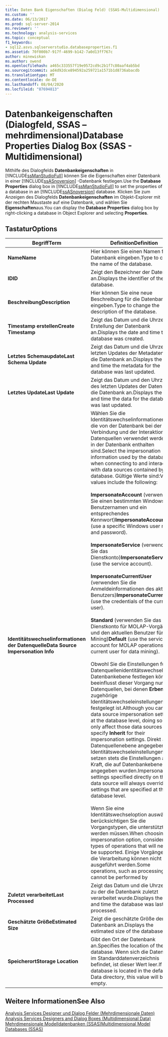 ```yaml
---
title: Daten Bank Eigenschaften (Dialog Feld) (SSAS-Multidimensional) | Microsoft-Dokumentation
ms.custom: ''
ms.date: 06/13/2017
ms.prod: sql-server-2014
ms.reviewer: ''
ms.technology: analysis-services
ms.topic: conceptual
f1_keywords:
- sql12.asvs.sqlserverstudio.databaseproperties.f1
ms.assetid: 70f000b7-917f-4699-b142-7a0d13ff767c
author: minewiskan
ms.author: owend
ms.openlocfilehash: a465c333557f19e9572cd9c2b1f7c80aaf4ab5bd
ms.sourcegitcommit: ad4d92dce894592a259721a1571b1d8736abacdb
ms.translationtype: MT
ms.contentlocale: de-DE
ms.lasthandoff: 08/04/2020
ms.locfileid: "87694813"
---
```

# <a name="database-properties-dialog-box-ssas---multidimensional"></a><span data-ttu-id="6afe2-102">Datenbankeigenschaften (Dialogfeld, SSAS – mehrdimensional)</span><span class="sxs-lookup"><span data-stu-id="6afe2-102">Database Properties Dialog Box (SSAS - Multidimensional)</span></span>
  <span data-ttu-id="6afe2-103">Mithilfe des Dialogfelds **Datenbankeigenschaften** in [!INCLUDE[ssManStudioFull](../includes/ssmanstudiofull-md.md)] können Sie die Eigenschaften einer Datenbank in einer [!INCLUDE[ssASnoversion](../includes/ssasnoversion-md.md)] -Datenbank festlegen.</span><span class="sxs-lookup"><span data-stu-id="6afe2-103">Use the **Database Properties** dialog box in [!INCLUDE[ssManStudioFull](../includes/ssmanstudiofull-md.md)] to set the properties of a database in an [!INCLUDE[ssASnoversion](../includes/ssasnoversion-md.md)] database.</span></span> <span data-ttu-id="6afe2-104">Klicken Sie zum Anzeigen des Dialogfelds **Datenbankeigenschaften** im Objekt-Explorer mit der rechten Maustaste auf eine Datenbank, und wählen Sie **Eigenschaften**aus.</span><span class="sxs-lookup"><span data-stu-id="6afe2-104">You can display the **Database Properties** dialog box by right-clicking a database in Object Explorer and selecting **Properties**.</span></span>  
  
## <a name="options"></a><span data-ttu-id="6afe2-105">Tastatur</span><span class="sxs-lookup"><span data-stu-id="6afe2-105">Options</span></span>  
  
|<span data-ttu-id="6afe2-106">Begriff</span><span class="sxs-lookup"><span data-stu-id="6afe2-106">Term</span></span>|<span data-ttu-id="6afe2-107">Definition</span><span class="sxs-lookup"><span data-stu-id="6afe2-107">Definition</span></span>|  
|----------|----------------|  
|<span data-ttu-id="6afe2-108">**Name**</span><span class="sxs-lookup"><span data-stu-id="6afe2-108">**Name**</span></span>|<span data-ttu-id="6afe2-109">Hier können Sie einen Namen für die Datenbank eingeben.</span><span class="sxs-lookup"><span data-stu-id="6afe2-109">Type to change the name of the database.</span></span>|  
|<span data-ttu-id="6afe2-110">**ID**</span><span class="sxs-lookup"><span data-stu-id="6afe2-110">**ID**</span></span>|<span data-ttu-id="6afe2-111">Zeigt den Bezeichner der Datenbank an.</span><span class="sxs-lookup"><span data-stu-id="6afe2-111">Displays the identifier of the database.</span></span>|  
|<span data-ttu-id="6afe2-112">**Beschreibung**</span><span class="sxs-lookup"><span data-stu-id="6afe2-112">**Description**</span></span>|<span data-ttu-id="6afe2-113">Hier können Sie eine neue Beschreibung für die Datenbank eingeben.</span><span class="sxs-lookup"><span data-stu-id="6afe2-113">Type to change the description of the database.</span></span>|  
|<span data-ttu-id="6afe2-114">**Timestamp erstellen**</span><span class="sxs-lookup"><span data-stu-id="6afe2-114">**Create Timestamp**</span></span>|<span data-ttu-id="6afe2-115">Zeigt das Datum und die Uhrzeit der Erstellung der Datenbank an.</span><span class="sxs-lookup"><span data-stu-id="6afe2-115">Displays the date and time the database was created.</span></span>|  
|<span data-ttu-id="6afe2-116">**Letztes Schemaupdate**</span><span class="sxs-lookup"><span data-stu-id="6afe2-116">**Last Schema Update**</span></span>|<span data-ttu-id="6afe2-117">Zeigt das Datum und die Uhrzeit des letzten Updates der Metadaten für die Datenbank an.</span><span class="sxs-lookup"><span data-stu-id="6afe2-117">Displays the date and time the metadata for the database was last updated.</span></span>|  
|<span data-ttu-id="6afe2-118">**Letztes Update**</span><span class="sxs-lookup"><span data-stu-id="6afe2-118">**Last Update**</span></span>|<span data-ttu-id="6afe2-119">Zeigt das Datum und den Uhrzeit des letzten Updates der Daten für die Datenbank an.</span><span class="sxs-lookup"><span data-stu-id="6afe2-119">Displays the date and time the data for the database was last updated.</span></span>|  
|<span data-ttu-id="6afe2-120">**Identitätswechselinformationen der Datenquelle**</span><span class="sxs-lookup"><span data-stu-id="6afe2-120">**Data Source Impersonation Info**</span></span>|<span data-ttu-id="6afe2-121">Wählen Sie die Identitätswechselinformationen aus, die von der Datenbank bei der Verbindung und der Interaktion mit Datenquellen verwendet werden, die in der Datenbank enthalten sind.</span><span class="sxs-lookup"><span data-stu-id="6afe2-121">Select the impersonation information used by the database when connecting to and interacting with data sources contained by the database.</span></span> <span data-ttu-id="6afe2-122">Gültige Werte sind:</span><span class="sxs-lookup"><span data-stu-id="6afe2-122">Valid values include the following:</span></span><br /><br /> <span data-ttu-id="6afe2-123">**ImpersonateAccount** (verwenden Sie einen bestimmten Windows-Benutzernamen und ein entsprechendes Kennwort)</span><span class="sxs-lookup"><span data-stu-id="6afe2-123">**ImpersonateAccount** (use a specific Windows user name and password).</span></span><br /><br /> <span data-ttu-id="6afe2-124">**ImpersonateService** (verwenden Sie das Dienstkonto)</span><span class="sxs-lookup"><span data-stu-id="6afe2-124">**ImpersonateService** (use the service account).</span></span><br /><br /> <span data-ttu-id="6afe2-125">**ImpersonateCurrentUser** (verwenden Sie die Anmeldeinformationen des aktuellen Benutzers)</span><span class="sxs-lookup"><span data-stu-id="6afe2-125">**ImpersonateCurrentUser** (use the credentials of the current user).</span></span><br /><br /> <span data-ttu-id="6afe2-126">**Standard** (verwenden Sie das Dienstkonto für MOLAP-Vorgänge und den aktuellen Benutzer für Data Mining)</span><span class="sxs-lookup"><span data-stu-id="6afe2-126">**Default** (use the service account for MOLAP operations and current user for data mining).</span></span><br /><br /> <span data-ttu-id="6afe2-127">Obwohl Sie die Einstellungen für den Datenquellenidentitätswechsel auf Datenbankebene festlegen können, beeinflusst dieser Vorgang nur die Datenquellen, bei denen **Erben** für zugehörige Identitätswechseleinstellungen festgelegt ist.</span><span class="sxs-lookup"><span data-stu-id="6afe2-127">Although you can set data source impersonation settings at the database level, doing so will only affect those data sources that specify **Inherit** for their impersonation settings.</span></span> <span data-ttu-id="6afe2-128">Direkt auf Datenquellenebene angegebene Identitätswechseleinstellungen setzen stets die Einstellungen außer Kraft, die auf Datenbankebene angegeben wurden.</span><span class="sxs-lookup"><span data-stu-id="6afe2-128">Impersonation settings specified directly on the data source will always override any settings that are specified at the database level.</span></span><br /><br /> <span data-ttu-id="6afe2-129">Wenn Sie eine Identitätswechseloption auswählen, berücksichtigen Sie die Vorgangstypen, die unterstützt werden müssen.</span><span class="sxs-lookup"><span data-stu-id="6afe2-129">When choosing an impersonation option, consider the types of operations that will need to be supported.</span></span> <span data-ttu-id="6afe2-130">Einige Vorgänge wie die Verarbeitung können nicht ausgeführt werden.</span><span class="sxs-lookup"><span data-stu-id="6afe2-130">Some operations, such as processing, cannot be performed by</span></span>|  
|<span data-ttu-id="6afe2-131">**Zuletzt verarbeitet**</span><span class="sxs-lookup"><span data-stu-id="6afe2-131">**Last Processed**</span></span>|<span data-ttu-id="6afe2-132">Zeigt das Datum und die Uhrzeit an, zu der die Datenbank zuletzt verarbeitet wurde.</span><span class="sxs-lookup"><span data-stu-id="6afe2-132">Displays the date and time the database was last processed.</span></span>|  
|<span data-ttu-id="6afe2-133">**Geschätzte Größe**</span><span class="sxs-lookup"><span data-stu-id="6afe2-133">**Estimated Size**</span></span>|<span data-ttu-id="6afe2-134">Zeigt die geschätzte Größe der Datenbank an.</span><span class="sxs-lookup"><span data-stu-id="6afe2-134">Displays the estimated size of the database.</span></span>|  
|<span data-ttu-id="6afe2-135">**Speicherort**</span><span class="sxs-lookup"><span data-stu-id="6afe2-135">**Storage Location**</span></span>|<span data-ttu-id="6afe2-136">Gibt den Ort der Datenbank an.</span><span class="sxs-lookup"><span data-stu-id="6afe2-136">Specifies the location of the database.</span></span> <span data-ttu-id="6afe2-137">Wenn sich die Datenbank im Standarddatenverzeichnis befindet, ist dieser Wert leer.</span><span class="sxs-lookup"><span data-stu-id="6afe2-137">If the database is located in the default Data directory, this value will be empty.</span></span>|  
  
## <a name="see-also"></a><span data-ttu-id="6afe2-138">Weitere Informationen</span><span class="sxs-lookup"><span data-stu-id="6afe2-138">See Also</span></span>  
 <span data-ttu-id="6afe2-139">[Analysis Services Designer und Dialog Felder &#40;Mehrdimensionale Daten&#41;](analysis-services-designers-and-dialog-boxes-multidimensional-data.md) </span><span class="sxs-lookup"><span data-stu-id="6afe2-139">[Analysis Services Designers and Dialog Boxes &#40;Multidimensional Data&#41;](analysis-services-designers-and-dialog-boxes-multidimensional-data.md) </span></span>  
 [<span data-ttu-id="6afe2-140">Mehrdimensionale Modelldatenbanken &#40;SSAS&#41;</span><span class="sxs-lookup"><span data-stu-id="6afe2-140">Multidimensional Model Databases &#40;SSAS&#41;</span></span>](multidimensional-models/multidimensional-model-databases-ssas.md)  
  
  
